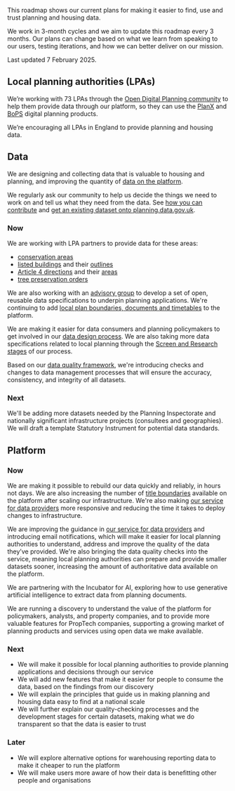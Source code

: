 This roadmap shows our current plans for making it easier to find, use and trust planning and housing data.

We work in 3-month cycles and we aim to update this roadmap every 3 months. Our plans can change based on what we learn from speaking to our users, testing iterations, and how we can better deliver on our mission.

Last updated 7 February 2025.

## Local planning authorities (LPAs)

We’re working with 73 LPAs through the [Open Digital Planning community](https://opendigitalplanning.org/community-members) to help them provide data through our platform, so they can use the [PlanX](https://opendigitalplanning.org/services) and [BoPS](https://bops.digital) digital planning products.

We’re encouraging all LPAs in England to provide planning and housing data.

## Data

We are designing and collecting data that is valuable to housing and planning, and improving the quantity of [data on the platform](https://www.planning.data.gov.uk/dataset/).

We regularly ask our community to help us decide the things we need to work on and tell us what they need from the data. See [how you can contribute](https://design.planning.data.gov.uk/how-to-contribute) and [get an existing dataset onto planning.data.gov.uk](https://design.planning.data.gov.uk/how-to-get-existing-datasets-on-to-planning-data-gov-uk).

### Now

We are working with LPA partners to provide data for these areas:

-   [conservation areas](/dataset/conservation-area)
-   [listed buildings](/dataset/listed-building) and their [outlines](/dataset/listed-building-outline)
-   [Article 4 directions](/dataset/article-4-direction) and their [areas](/dataset/article-4-direction-area)
-   [tree preservation orders](/dataset/tree-preservation-order)

We are also working with an [advisory group](https://design.planning.data.gov.uk/advisory-group) to develop a set of open, reusable data specifications to underpin planning applications. We're continuing to add [local plan boundaries, documents and timetables](https://www.planning.data.gov.uk/entity/?dataset=local-plan-boundary&dataset=local-plan-document&dataset=local-plan-timetable&entry_date_day=&entry_date_month=&entry_date_year=) to the platform.

We are making it easier for data consumers and planning policymakers to get involved in our [data design process](https://design.planning.data.gov.uk/data-design-process). We are also taking more data specifications related to local planning through the [Screen and Research stages](https://design.planning.data.gov.uk/planning-consideration/?stage=Screen&stage=Research&stage=%5B%27screen%27%5D) of our process.

Based on our [data quality framework](https://digital-land.github.io/technical-documentation/data-operations-manual/Explanation/Key-Concepts/Data-quality-needs/#measuring-data-quality), we're introducing checks and changes to data management processes that will ensure the accuracy, consistency, and integrity of all datasets.

### Next

We'll be adding more datasets needed by the Planning Inspectorate and nationally significant infrastructure projects (consultees and geographies). We will draft a template Statutory Instrument for potential data standards.

## Platform

### Now

We are making it possible to rebuild our data quickly and reliably, in hours not days. We are also increasing the number of [title boundaries](https://www.planning.data.gov.uk/dataset/title-boundary) available on the platform after scaling our infrastructure. We're also making [our service for data providers](https://provide.planning.data.gov.uk) more responsive and reducing the time it takes to deploy changes to infrastructure.

We are improving the guidance in [our service for data providers](https://provide.planning.data.gov.uk) and introducing email notifications, which will make it easier for local planning authorities to understand, address and improve the quality of the data they’ve provided. We're also bringing the data quality checks into the service, meaning local planning authorities can prepare and provide smaller datasets sooner, increasing the amount of authoritative data available on the platform.

We are partnering with the Incubator for AI, exploring how to use generative artificial intelligence to extract data from planning documents.

We are running a discovery to understand the value of the platform for policymakers, analysts, and property companies, and to provide more valuable features for PropTech companies, supporting a growing market of planning products and services using open data we make available.

### Next

- We will make it possible for local planning authorities to provide planning applications and decisions through our service
- We will add new features that make it easier for people to consume the data, based on the findings from our discovery
- We will explain the principles that guide us in making planning and housing data easy to find at a national scale
- We will further explain our quality-checking processes and the development stages for certain datasets, making what we do transparent so that the data is easier to trust

### Later

- We will explore alternative options for warehousing reporting data to make it cheaper to run the platform
- We will make users more aware of how their data is benefitting other people and organisations

<br>
